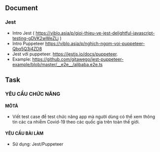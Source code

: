 ## Document

### Jest
- Intro Jest ( https://viblo.asia/p/gioi-thieu-ve-jest-delightful-javascript-testing-gDVK2wWeZLj )
- Intro Puppeteer https://viblo.asia/p/nghich-ngom-voi-puppeteer-Qbq5Q3j4ZD8
- Jest với puppeteer.  https://jestjs.io/docs/puppeteer.
- Example: https://github.com/gitawego/jest-puppeteer-example/blob/master/__e2e__/alibaba.e2e.ts

## Task
### YÊU CẦU CHỨC NĂNG
#### MÔTẢ
- Viết test case để test chức năng app mà người dùng có thể xem thông tin các ca nhiễm Covid-19 theo các quốc gia trên toàn thế giới.

#### YÊU CẦU BÀI LÀM
- Sử dụng: Jest/Puppeteer
